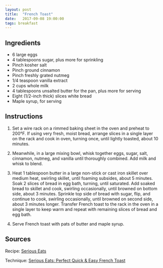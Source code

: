 ```yaml
---
layout: post
title:  "French Toast"
date:   2017-09-08 19:00:00
tags: breakfast
---
```


Ingredients
-----------
- 6 large eggs
- 4 tablespoons sugar, plus more for sprinkling
- Pinch kosher salt
- Pinch ground cinnamon
- Pinch freshly grated nutmeg
- 1/4 teaspoon vanilla extract
- 2 cups whole milk
- 4 tablespoons unsalted butter for the pan, plus more for serving
- Eight (1/2-inch thick) slices white bread
- Maple syrup, for serving

Instructions
------------
1. Set a wire rack on a rimmed baking sheet in the oven and preheat to 200°F.
If using very fresh, moist bread, arrange slices in a single layer on the rack
and cook in oven, turning once, until lightly toasted, about 10 minutes.

2. Meanwhile, in a large mixing bowl, whisk together eggs, sugar, salt,
cinnamon, nutmeg, and vanilla until thoroughly combined. Add milk and whisk to
blend.

3. Heat 1 tablespoon butter in a large non-stick or cast iron skillet over
medium heat, swirling skillet, until foaming subsides, about 5 minutes. Soak 2
slices of bread in egg bath, turning, until saturated. Add soaked bread to
skillet and cook, swirling occasionally, until browned on bottom side, about 3
minutes. Sprinkle top side of bread with sugar, flip, and continue to cook,
swirling occasionally, until browned on second side, about 3 minutes longer.
Transfer French toast to the rack in the oven in a single layer to keep warm
and repeat with remaining slices of bread and egg bath.

4. Serve French toast with pats of butter and maple syrup.

Sources
------
Recipe: [Serious Eats](http://www.seriouseats.com/recipes/2014/04/perfect-quick-easy-french-toast.html)

Technique: [Serious Eats: Perfect Quick & Easy French Toast](http://www.seriouseats.com/2014/04/perfect-quick-and-easy-french-toast-recipe.html)

